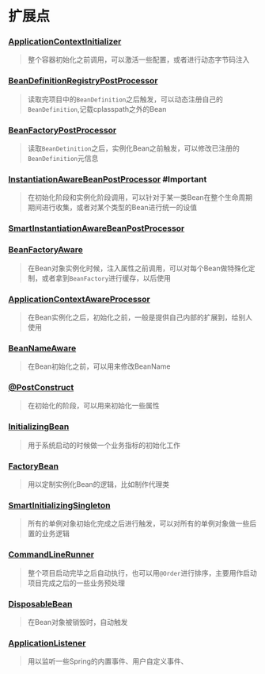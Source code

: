 



# 扩展点

### [ApplicationContextInitializer](./ApplicationContextInitializer.md)
> 整个容器初始化之前调用，可以激活一些配置，或者进行动态字节码注入

### [BeanDefinitionRegistryPostProcessor](./BeanDefinitionRegistryPostProcessor.md)
> 读取完项目中的`BeanDefinition`之后触发，可以动态注册自己的`BeanDefinition`,记载cplasspath之外的Bean


### [BeanFactoryPostProcessor](./BeanFactoryPostProcessor.md)
> 读取`BeanDetinition`之后，实例化Bean之前触发，可以修改已注册的`BeanDefinition`元信息


### [InstantiationAwareBeanPostProcessor](./InstantiationAwareBeanPostProcessor.md) #Important
> 在初始化阶段和实例化阶段调用，可以针对于某一类Bean在整个生命周期期间进行收集，或者对某个类型的Bean进行统一的设值


### [SmartInstantiationAwareBeanPostProcessor](./SmartInstantiationAwareBeanPostProcessor.md)
> 


### [BeanFactoryAware](./BeanFactoryAware.md)
> 在Bean对象实例化时候，注入属性之前调用，可以对每个Bean做特殊化定制，或者拿到`BeanFactory`进行缓存，以后使用


### [ApplicationContextAwareProcessor](./ApplicationContextAwareProcessor.md)
>在Bean实例化之后，初始化之前，一般是提供自己内部的扩展到，给别人使用


### [BeanNameAware](./BeanNameAware.md)
>在Bean初始化之前，可以用来修改BeanName


### [@PostConstruct](./@PostConstruct.md)
>在初始化的阶段，可以用来初始化一些属性


### [InitializingBean](./InitializingBean.md)
> 用于系统启动的时候做一个业务指标的初始化工作


### [FactoryBean](./FactoryBean.md)
> 用以定制实例化Bean的逻辑，比如制作代理类


### [SmartInitializingSingleton](./SmartInitializingSingleton.md)
> 所有的单例对象初始化完成之后进行触发，可以对所有的单例对象做一些后置的业务逻辑


### [CommandLineRunner](./CommandLineRunner.md)
> 整个项目启动完毕之后自动执行，也可以用`@Order`进行排序，主要用作启动项目完成之后的一些业务预处理

### [DisposableBean](./DisposableBean.md)
>在Bean对象被销毁时，自动触发

### [ApplicationListener](./ApplicationListener.md)
> 用以监听一些Spring的内置事件、用户自定义事件、

